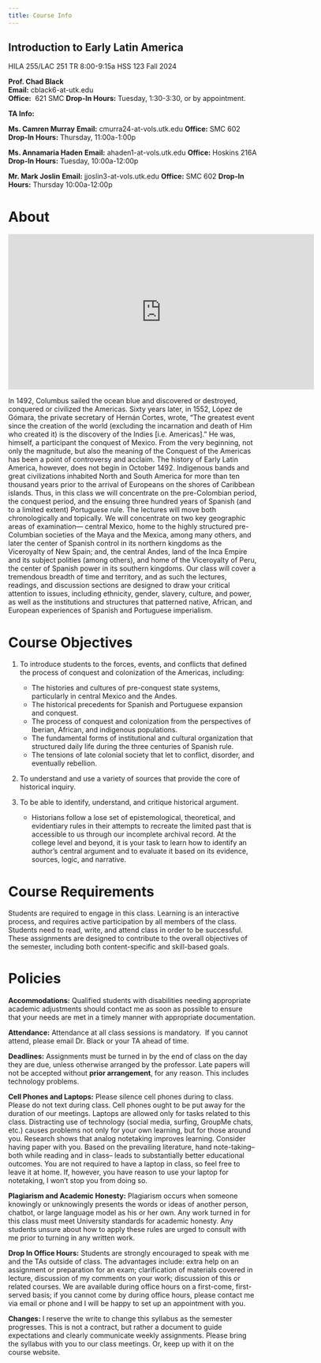 ```yaml
---
title: Course Info 
---
```


## Introduction to Early Latin America

HILA 255/LAC 251
TR   8:00-9:15a
HSS 123
Fall 2024  

**Prof. Chad Black**  
**Email:** cblack6-at-utk.edu   
**Office:**  621 SMC
**Drop-In Hours:** Tuesday, 1:30-3:30, or by appointment.

**TA Info:**  

**Ms. Camren Murray**
**Email:**  cmurra24-at-vols.utk.edu
**Office:** SMC 602
**Drop-In Hours:** Thursday, 11:00a-1:00p

**Ms. Annamaria Haden**
**Email:**  ahaden1-at-vols.utk.edu
**Office:** Hoskins 216A
**Drop-In Hours:** Tuesday, 10:00a-12:00p

**Mr. Mark Joslin**
**Email:** jjoslin3-at-vols.utk.edu
**Office:** SMC 602
**Drop-In Hours:** Thursday 10:00a-12:00p


# About

<iframe width="620" height="315" src="https://www.youtube.com/embed/BD__KLCCGpo?si=hZecQrf179Oj8KvV" title="YouTube video player" frameborder="0" allow="accelerometer; autoplay; clipboard-write; encrypted-media; gyroscope; picture-in-picture; web-share" referrerpolicy="strict-origin-when-cross-origin" allowfullscreen></iframe>

In 1492, Columbus sailed the ocean blue and discovered or destroyed, conquered or civilized the Americas. Sixty years later, in 1552, López de Gómara, the private secretary of Hernán Cortes, wrote, “The greatest event since the creation of the world (excluding the incarnation and death of Him who created it) is the discovery of the Indies [i.e. Americas].” He was, himself, a participant the conquest of Mexico. From the very beginning, not only the magnitude, but also the meaning of the Conquest of the Americas has been a point of controversy and acclaim. The history of Early Latin America, however, does not begin in October 1492. Indigenous bands and great civilizations inhabited North and South America for more than ten thousand years prior to the arrival of Europeans on the shores of Caribbean islands. Thus, in this class we will concentrate on the pre-Colombian period, the conquest period, and the ensuing three hundred years of Spanish (and to a limited extent) Portuguese rule. The lectures will move both chronologically and topically. We will concentrate on two key geographic areas of examination— central Mexico, home to the highly structured pre-Columbian societies of the Maya and the Mexica, among many others, and later the center of Spanish control in its northern kingdoms as the Viceroyalty of New Spain; and, the central Andes, land of the Inca Empire and its subject polities (among others), and home of the Viceroyalty of Peru, the center of Spanish power in its southern kingdoms. Our class will cover a tremendous breadth of time and territory, and as such the lectures, readings, and discussion sections are designed to draw your critical attention to issues, including ethnicity, gender, slavery, culture, and power, as well as the institutions and structures that patterned native, African, and European experiences of Spanish and Portuguese imperialism.

# Course Objectives

1. To introduce students to the forces, events, and conflicts that defined the process of conquest and colonization of the Americas, including:
   
    - The histories and cultures of pre-conquest state systems, particularly in central Mexico and the Andes.
    - The historical precedents for Spanish and Portuguese expansion and conquest.
    - The process of conquest and colonization from the perspectives of Iberian, African, and indigenous populations.
    - The fundamental forms of institutional and cultural organization that structured daily life during the three centuries of Spanish rule.
    - The tensions of late colonial society that let to conflict, disorder, and eventually rebellion.
      
2. To understand and use a variety of sources that provide the core of historical inquiry.
    
3. To be able to identify, understand, and critique historical argument.
   
    - Historians follow a lose set of epistemological, theoretical, and evidentiary rules in their attempts to recreate the limited past that is accessible to us through our incomplete archival record. At the college level and beyond, it is your task to learn how to identify an author’s central argument and to evaluate it based on its evidence, sources, logic, and narrative.


# Course Requirements

Students are required to engage in this class. Learning is an interactive process, and requires active participation by all members of the class. Students need to read, write, and attend class in order to be successful. These assignments are designed to contribute to the overall objectives of the semester, including both content-specific and skill-based goals.



# Policies

**Accommodations:** Qualified students with disabilities needing appropriate academic adjustments should contact me as soon as possible to ensure that your needs are met in a timely manner with appropriate documentation.

**Attendance:** Attendance at all class sessions is mandatory.  If you cannot attend, please email Dr. Black or your TA ahead of time. 

**Deadlines:** Assignments must be turned in by the end of class on the day they are due, unless otherwise arranged by the professor. Late papers will not be accepted without **prior arrangement**, for any reason. This includes technology problems.

**Cell Phones and Laptops:** Please silence cell phones during to class. Please do not text during class. Cell phones ought to be put away for the duration of our meetings. Laptops are allowed only for tasks related to this class. Distracting use of technology (social media, surfing, GroupMe chats, etc.) causes problems not only for your own learning, but for those around you. Research shows that analog notetaking improves learning. Consider having paper with you. Based on the prevailing literature, hand note-taking– both while reading and in class– leads to substantially better educational outcomes. You are not required to have a laptop in class, so feel free to leave it at home. If, however, you have reason to use your laptop for notetaking, I won’t stop you from doing so.

**Plagiarism and Academic Honesty:** Plagiarism occurs when someone knowingly or unknowingly presents the words or ideas of another person, chatbot, or large language model as his or her own. Any work turned in for this class must meet University standards for academic honesty. Any students unsure about how to apply these rules are urged to consult with me prior to turning in any written work.

**Drop In Office Hours:** Students are strongly encouraged to speak with me and the TAs outside of class. The advantages include: extra help on an assignment or preparation for an exam; clarification of materials covered in lecture, discussion of my comments on your work; discussion of this or related courses. We are available during office hours on a first-come, first-served basis; if you cannot come by during office hours, please contact me via email or phone and I will be happy to set up an appointment with you.

**Changes:** I reserve the write to change this syllabus as the semester progresses. This is not a contract, but rather a document to guide expectations and clearly communicate weekly assignments. Please bring the syllabus with you to our class meetings. Or, keep up with it on the course website.
